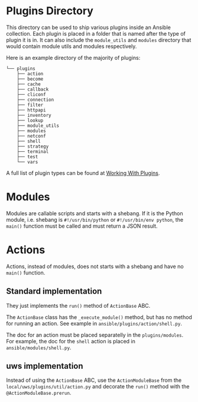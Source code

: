 # Plugins Directory

This directory can be used to ship various plugins inside an Ansible
collection. Each plugin is placed in a folder that is named after the type of
plugin it is in. It can also include the `module_utils` and `modules` directory
that would contain module utils and modules respectively.

Here is an example directory of the majority of plugins:

```
└── plugins
    ├── action
    ├── become
    ├── cache
    ├── callback
    ├── cliconf
    ├── connection
    ├── filter
    ├── httpapi
    ├── inventory
    ├── lookup
    ├── module_utils
    ├── modules
    ├── netconf
    ├── shell
    ├── strategy
    ├── terminal
    ├── test
    └── vars
```

A full list of plugin types can be found at
[Working With Plugins](https://docs.ansible.com/ansible-core/2.18/plugins/plugins.html).

# Modules

Modules are callable scripts and starts with a shebang. If it is the Python
module, i.e. shebang is `#!/usr/bin/python` or `#!/usr/bin/env python`,
the `main()` function must be called and must return a JSON result.

# Actions

Actions, instead of modules, does not starts with a shebang and have no
`main()` function.

## Standard implementation

They just implements the `run()` method of `ActionBase` ABC.

The `ActionBase` class has the `_execute_module()` method, but has no method
for running an action. See example in `ansible/plugins/action/shell.py`.

The doc for an action must be placed separatelly in the `plugins/modules`.
For example, the doc for the `shell` action is placed in
`ansible/modules/shell.py`.

## uws implementation

Instead of using the `ActionBase` ABC, use the `ActionModuleBase` from the
`local/uws/plugins/util/action.py` and decorate the `run()` method with the
`@ActionModuleBase.prerun`.
